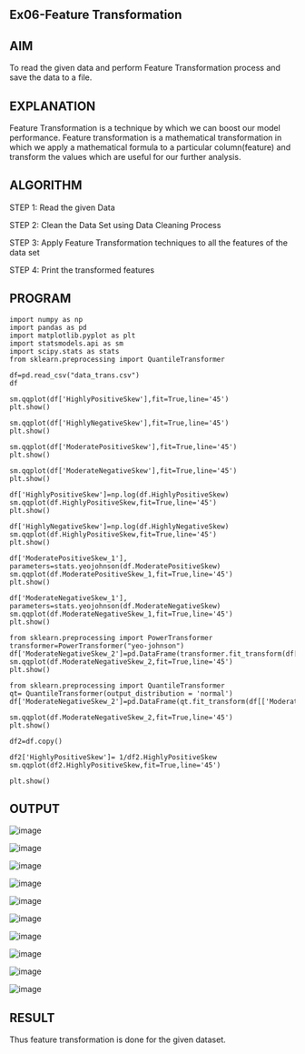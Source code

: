 ## Ex06-Feature Transformation
## AIM
To read the given data and perform Feature Transformation process and save the data to a file.

## EXPLANATION
Feature Transformation is a technique by which we can boost our model performance. Feature transformation is a mathematical transformation in which we apply a mathematical formula to a particular column(feature) and transform the values which are useful for our further analysis.

## ALGORITHM
STEP 1: Read the given Data

STEP 2: Clean the Data Set using Data Cleaning Process

STEP 3: Apply Feature Transformation techniques to all the features of the data set

STEP 4: Print the transformed features

## PROGRAM
```
import numpy as np
import pandas as pd
import matplotlib.pyplot as plt
import statsmodels.api as sm
import scipy.stats as stats
from sklearn.preprocessing import QuantileTransformer

df=pd.read_csv("data_trans.csv")
df

sm.qqplot(df['HighlyPositiveSkew'],fit=True,line='45')
plt.show()

sm.qqplot(df['HighlyNegativeSkew'],fit=True,line='45')
plt.show()

sm.qqplot(df['ModeratePositiveSkew'],fit=True,line='45')
plt.show()

sm.qqplot(df['ModerateNegativeSkew'],fit=True,line='45')
plt.show()

df['HighlyPositiveSkew']=np.log(df.HighlyPositiveSkew)
sm.qqplot(df.HighlyPositiveSkew,fit=True,line='45')
plt.show()

df['HighlyNegativeSkew']=np.log(df.HighlyNegativeSkew)
sm.qqplot(df.HighlyPositiveSkew,fit=True,line='45')
plt.show()

df['ModeratePositiveSkew_1'], parameters=stats.yeojohnson(df.ModeratePositiveSkew)
sm.qqplot(df.ModeratePositiveSkew_1,fit=True,line='45')
plt.show()

df['ModerateNegativeSkew_1'], parameters=stats.yeojohnson(df.ModerateNegativeSkew)
sm.qqplot(df.ModerateNegativeSkew_1,fit=True,line='45')
plt.show()

from sklearn.preprocessing import PowerTransformer
transformer=PowerTransformer("yeo-johnson")
df['ModerateNegativeSkew_2']=pd.DataFrame(transformer.fit_transform(df[['ModerateNegativeSkew']]))
sm.qqplot(df.ModerateNegativeSkew_2,fit=True,line='45')
plt.show()

from sklearn.preprocessing import QuantileTransformer
qt= QuantileTransformer(output_distribution = 'normal')
df['ModerateNegativeSkew_2']=pd.DataFrame(qt.fit_transform(df[['ModerateNegativeSkew']]))

sm.qqplot(df.ModerateNegativeSkew_2,fit=True,line='45')
plt.show()

df2=df.copy()

df2['HighlyPositiveSkew']= 1/df2.HighlyPositiveSkew
sm.qqplot(df2.HighlyPositiveSkew,fit=True,line='45')

plt.show()
```
## OUTPUT

![image](https://github.com/pradeepasri26/ODD2023-Datascience-Ex06/assets/131433142/b6bc9425-59cb-447e-9084-3e41f0d21dea)

![image](https://github.com/pradeepasri26/ODD2023-Datascience-Ex06/assets/131433142/83e6b1b3-c1bb-499a-bc56-a83064fe8170)

![image](https://github.com/pradeepasri26/ODD2023-Datascience-Ex06/assets/131433142/b0f85378-f826-4160-b9ab-3161a3e51646)

![image](https://github.com/pradeepasri26/ODD2023-Datascience-Ex06/assets/131433142/d35492ce-f150-45d8-a0f5-2e014d02ee5f)

![image](https://github.com/pradeepasri26/ODD2023-Datascience-Ex06/assets/131433142/1bedd483-7562-417a-8fd9-c7b9d6184050)

![image](https://github.com/pradeepasri26/ODD2023-Datascience-Ex06/assets/131433142/019abe57-932d-4d1e-8376-d9a769d8560f)

![image](https://github.com/pradeepasri26/ODD2023-Datascience-Ex06/assets/131433142/37c250ff-1bfd-4508-a7a4-2f344944fb8b)

![image](https://github.com/pradeepasri26/ODD2023-Datascience-Ex06/assets/131433142/2a5a9bd5-5f54-4876-b43a-651567570e61)

![image](https://github.com/pradeepasri26/ODD2023-Datascience-Ex06/assets/131433142/cc2729c2-ca8e-4cb0-9417-dd51f25385d9)

![image](https://github.com/pradeepasri26/ODD2023-Datascience-Ex06/assets/131433142/e497348b-55b1-4245-94e9-77b2cca60606)


## RESULT
Thus feature transformation is done for the given dataset.
